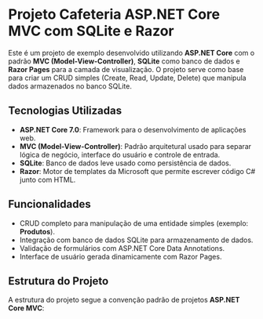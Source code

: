 # Projeto Cafeteria ASP.NET Core MVC com SQLite e Razor

Este é um projeto de exemplo desenvolvido utilizando **ASP.NET Core** com o padrão **MVC (Model-View-Controller)**, **SQLite** como banco de dados e **Razor Pages** para a camada de visualização. O projeto serve como base para criar um CRUD simples (Create, Read, Update, Delete) que manipula dados armazenados no banco SQLite.

## Tecnologias Utilizadas

- **ASP.NET Core 7.0**: Framework para o desenvolvimento de aplicações web.
- **MVC (Model-View-Controller)**: Padrão arquitetural usado para separar lógica de negócio, interface do usuário e controle de entrada.
- **SQLite**: Banco de dados leve usado como persistência de dados.
- **Razor**: Motor de templates da Microsoft que permite escrever código C# junto com HTML.

## Funcionalidades

- CRUD completo para manipulação de uma entidade simples (exemplo: **Produtos**).
- Integração com banco de dados SQLite para armazenamento de dados.
- Validação de formulários com ASP.NET Core Data Annotations.
- Interface de usuário gerada dinamicamente com Razor Pages.

## Estrutura do Projeto

A estrutura do projeto segue a convenção padrão de projetos **ASP.NET Core MVC**:

